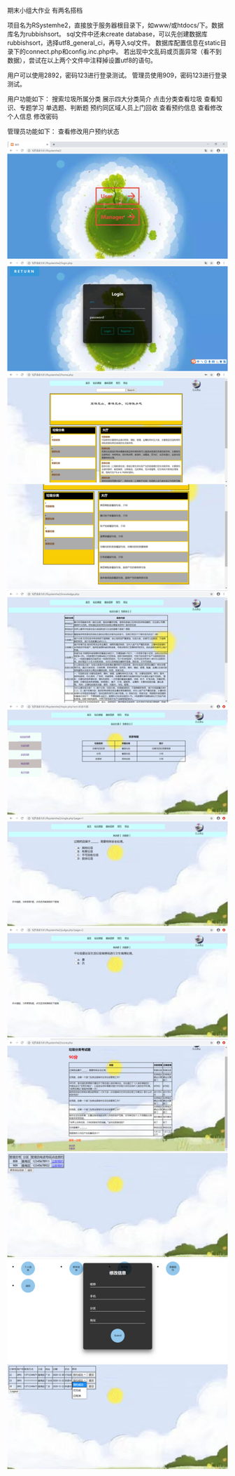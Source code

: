 期末小组大作业 有两名搭档

项目名为RSystemhe2，直接放于服务器根目录下，如www/或htdocs/下。数据库名为rubbishsort。
sql文件中还未create database，可以先创建数据库rubbishsort，选择utf8_general_ci，再导入sql文件。
数据库配置信息在static目录下的connect.php和config.inc.php中。
若出现中文乱码或页面异常（看不到数据），尝试在以上两个文件中注释掉设置utf8的语句。

用户可以使用2892，密码123进行登录测试。
管理员使用909，密码123进行登录测试。

用户功能如下：
搜索垃圾所属分类
展示四大分类简介
点击分类查看垃圾
查看知识、专题学习
单选题、判断题
预约同区域人员上门回收
查看预约信息
查看修改个人信息
修改密码

管理员功能如下：
查看修改用户预约状态

![image](https://github.com/jie74/RubbishSystem/blob/main/img/index.jpg)
![image](https://github.com/jie74/RubbishSystem/blob/main/img/login.jpg)
![image](https://github.com/jie74/RubbishSystem/blob/main/img/home.jpg)
![image](https://github.com/jie74/RubbishSystem/blob/main/img/home2.jpg)
![image](https://github.com/jie74/RubbishSystem/blob/main/img/knowledge.jpg)
![image](https://github.com/jie74/RubbishSystem/blob/main/img/topic.jpg)
![image](https://github.com/jie74/RubbishSystem/blob/main/img/single.jpg)
![image](https://github.com/jie74/RubbishSystem/blob/main/img/judge.jpg)
![image](https://github.com/jie74/RubbishSystem/blob/main/img/score.jpg)
![image](https://github.com/jie74/RubbishSystem/blob/main/img/appointment.jpg)
![image](https://github.com/jie74/RubbishSystem/blob/main/img/personal.jpg)
![image](https://github.com/jie74/RubbishSystem/blob/main/img/admin_appoint.jpg)
